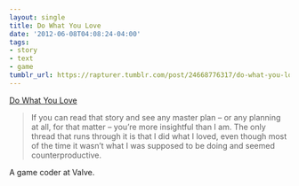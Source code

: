 ```yaml
---
layout: single
title: Do What You Love
date: '2012-06-08T04:08:24-04:00'
tags:
- story
- text
- game
tumblr_url: https://rapturer.tumblr.com/post/24668776317/do-what-you-love
---
```

[Do What You Love](http://blogs.valvesoftware.com/abrash/do-what-you-love/)  

> If you can read that story and see any master plan – or any planning at all, for that matter – you’re more insightful than I am. The only thread that runs through it is that I did what I loved, even though most of the time it wasn’t what I was supposed to be doing and seemed counterproductive.

A game coder at Valve.


